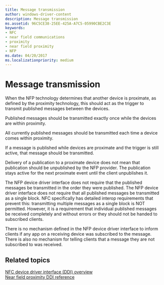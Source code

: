 ```yaml
---
title: Message transmission
author: windows-driver-content
description: Message transmission
ms.assetid: 96C5CE38-25EE-425A-A7C5-05990CBE2C3E
keywords:
- NFC
- near field communications
- proximity
- near field proximity
- NFP
ms.date: 04/20/2017
ms.localizationpriority: medium
---
```


# Message transmission


When the NFP technology determines that another device is proximate, as defined by the proximity technology, this should act as the trigger to transmit published messages between the devices.

Published messages should be transmitted exactly once while the devices are within proximity.

All currently published messages should be transmitted each time a device comes within proximity.

If a message is published while devices are proximate and the trigger is still active, that message should be transmitted.

Delivery of a publication to a proximate device does not mean that publication should be unpublished by the NFP provider. The publication stays active for the next proximate event until the client unpublishes it.

The NFP device driver interface does not require that the published messages be transmitted in the order they were published. The NFP device driver interface does not require that all published messages be transmitted as a single block. NFC specifically has detailed interop requirements that prevent this: transmitting multiple messages as a single block is NOT permitted. However, it is a requirement that individual published messages be received completely and without errors or they should not be handed to subscribed clients.

There is no mechanism defined in the NFP device driver interface to inform clients if any app on a receiving device was subscribed to the message. There is also no mechanism for telling clients that a message they are not subscribed to was received.

 

 
## Related topics
[NFC device driver interface (DDI) overview](https://msdn.microsoft.com/library/windows/hardware/mt715815)  
[Near field proximity DDI reference](https://msdn.microsoft.com/library/windows/hardware/jj866056)  

